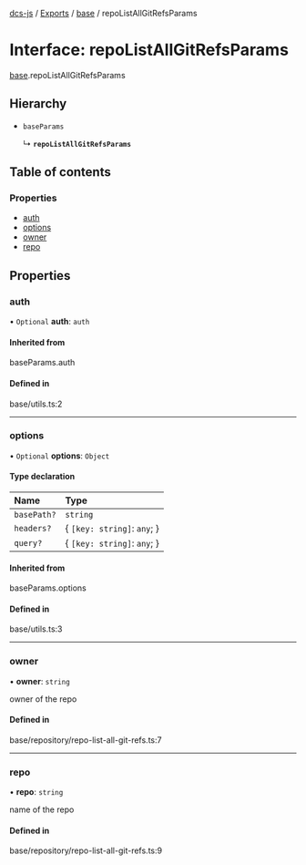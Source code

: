 [dcs-js](../README.md) / [Exports](../modules.md) / [base](../modules/base.md) / repoListAllGitRefsParams

# Interface: repoListAllGitRefsParams

[base](../modules/base.md).repoListAllGitRefsParams

## Hierarchy

- `baseParams`

  ↳ **`repoListAllGitRefsParams`**

## Table of contents

### Properties

- [auth](base.repoListAllGitRefsParams.md#auth)
- [options](base.repoListAllGitRefsParams.md#options)
- [owner](base.repoListAllGitRefsParams.md#owner)
- [repo](base.repoListAllGitRefsParams.md#repo)

## Properties

### <a id="auth" name="auth"></a> auth

• `Optional` **auth**: `auth`

#### Inherited from

baseParams.auth

#### Defined in

base/utils.ts:2

___

### <a id="options" name="options"></a> options

• `Optional` **options**: `Object`

#### Type declaration

| Name | Type |
| :------ | :------ |
| `basePath?` | `string` |
| `headers?` | { `[key: string]`: `any`;  } |
| `query?` | { `[key: string]`: `any`;  } |

#### Inherited from

baseParams.options

#### Defined in

base/utils.ts:3

___

### <a id="owner" name="owner"></a> owner

• **owner**: `string`

owner of the repo

#### Defined in

base/repository/repo-list-all-git-refs.ts:7

___

### <a id="repo" name="repo"></a> repo

• **repo**: `string`

name of the repo

#### Defined in

base/repository/repo-list-all-git-refs.ts:9
